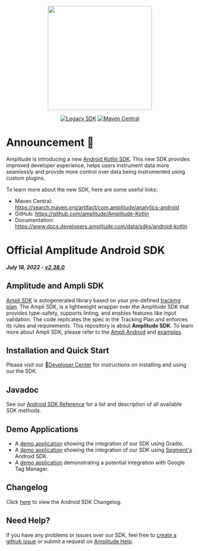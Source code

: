 <p align="center">
  <a href="https://amplitude.com" target="_blank" align="center">
    <img src="https://static.amplitude.com/lightning/46c85bfd91905de8047f1ee65c7c93d6fa9ee6ea/static/media/amplitude-logo-with-text.4fb9e463.svg" width="280">
  </a>
  <br />
</p>

<div align="center">

[![Legacy SDK](https://img.shields.io/badge/state-legacy-yellow)](https://github.com/amplitude/Amplitude-Kotlin)
[![Maven Central](https://img.shields.io/maven-central/v/com.amplitude/android-sdk)](https://mvnrepository.com/artifact/com.amplitude/android-sdk/latest)

</div>

# Announcement 📣

Amplitude is introducing a new [Android Kotlin SDK](https://github.com/amplitude/Amplitude-Kotlin). This new SDK provides improved developer experience, helps users instrument data more seamlessly and provide more control over data being instrumented using custom plugins.

To learn more about the new SDK, here are some useful links:

* Maven Central: https://search.maven.org/artifact/com.amplitude/analytics-android
* GitHub: https://github.com/amplitude/Amplitude-Kotlin
* Documentation: https://www.docs.developers.amplitude.com/data/sdks/android-kotlin

# Official Amplitude Android SDK

##### _July 18, 2022_ - [v2.38.0](https://github.com/amplitude/Amplitude-Android/releases/tag/v2.38.0)

## Amplitude and Ampli SDK
[Ampli SDK](https://www.docs.developers.amplitude.com/data/ampli) is autogenerated library based on your pre-defined [tracking plan](https://help.amplitude.com/hc/en-us/articles/5078731378203-Create-a-tracking-plan). The Ampli SDK, is a lightweight wrapper over the Amplitude SDK that provides type-safety, supports linting, and enables features like input validation. The code replicates the spec in the Tracking Plan and enforces its rules and requirements. This repository is about **Amplitude SDK**. To learn more about Ampli SDK, please refer to the [Ampli Android](https://www.docs.developers.amplitude.com/data/sdks/android-ampli/) and [examples](https://github.com/amplitude/ampli-examples).

## Installation and Quick Start
Please visit our :100:[Developer Center](https://www.docs.developers.amplitude.com/data/sdks/android/) for instructions on installing and using our the SDK.

## Javadoc
See our [Android SDK Reference](http://amplitude.github.io/Amplitude-Android/) for a list and description of all available SDK methods.

## Demo Applications
* A [demo application](https://github.com/amplitude/Android-Demo) showing the integration of our SDK using Gradle.
* A [demo application](https://github.com/amplitude/Segment-Android-Demo) showing the integration of our SDK using [Segment's](https://segment.com) Android SDK.
* A [demo application](https://github.com/amplitude/GTM-Android-Demo) demonstrating a potential integration with Google Tag Manager.

## Changelog
Click [here](https://github.com/amplitude/Amplitude-Android/wiki/Changelog) to view the Android SDK Changelog.

## Need Help?
If you have any problems or issues over our SDK, feel free to [create a github issue](https://github.com/amplitude/Amplitude-Android/issues/new) or submit a request on [Amplitude Help](https://help.amplitude.com/hc/en-us/requests/new).
